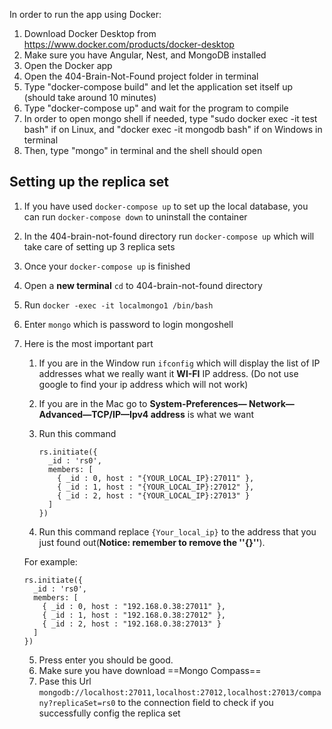 In order to run the app using Docker:

1. Download Docker Desktop from https://www.docker.com/products/docker-desktop
2. Make sure you have Angular, Nest, and MongoDB installed
3. Open the Docker app
4. Open the 404-Brain-Not-Found project folder in terminal
5. Type "docker-compose build" and let the application set itself up (should take around 10 minutes)
6. Type "docker-compose up" and wait for the program to compile
7. In order to open mongo shell if needed, type "sudo docker exec -it test bash" if on Linux, and "docker exec -it mongodb bash" if on Windows in terminal
8. Then, type "mongo" in terminal and the shell should open



## Setting up the replica set

1. If you have used `docker-compose up` to set up the local database, you can run `docker-compose down` to uninstall the container

   

2. In the 404-brain-not-found directory run `docker-compose up` which will take care of setting up 3 replica sets

3. Once your `docker-compose up` is finished

4. Open a **new terminal** `cd` to 404-brain-not-found directory

5. Run `docker -exec -it localmongo1 /bin/bash` 

6. Enter `mongo` which is password to login mongoshell

7. Here is the most important part

   1. If you are in the Window  run `ifconfig` which will display the list of IP addresses what we really want it  **WI-FI** IP address. (Do not use google to find your ip address which will not work)

   2. If you are in the Mac go to **System-Preferences— Network—Advanced—TCP/IP—Ipv4 address** is what we want

   3. Run this command

      ```
      rs.initiate({
        _id : 'rs0',
        members: [
          { _id : 0, host : "{YOUR_LOCAL_IP}:27011" },
          { _id : 1, host : "{YOUR_LOCAL_IP}:27012" },
          { _id : 2, host : "{YOUR_LOCAL_IP}:27013" }
        ]
      })
      ```

      

   4. Run this command replace `{Your_local_ip}` to the address that you just found out(**Notice: remember to remove the ''{}''**).

   For example: 

   ```
   rs.initiate({
     _id : 'rs0',
     members: [
       { _id : 0, host : "192.168.0.38:27011" },
       { _id : 1, host : "192.168.0.38:27012" },
       { _id : 2, host : "192.168.0.38:27013" }
     ]
   })
   ```

   5. Press enter you should be good.
   6. Make sure you have download ==Mongo Compass== 
   7. Pase this Url `mongodb://localhost:27011,localhost:27012,localhost:27013/company?replicaSet=rs0` to the connection field to check if you successfully config the replica set

